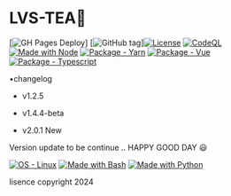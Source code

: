 # LVS-TEA🤑

[![GH Pages Deploy](https://github.com/MichaelCurrin/badge-generator/workflows/GH%20Pages%20Deploy/badge.svg)]
[![GitHub tag](https://img.shields.io/github/tag/MichaelCurrin/badge-generator)][![License](https://img.shields.io/badge/License-MIT-yellow)](#license "Go to license section")
[![CodeQL](https://github.com/MichaelCurrin/badge-generator/workflows/CodeQL/badge.svg)](https://github.com/MichaelCurrin/badge-generator/actions?query=workflow%3ACodeQL "Code quality workflow status")
[![Made with Node](https://img.shields.io/badge/dynamic/json?label=node&query=%24.engines%5B%22node%22%5D&url=https%3A%2F%2Fraw.githubusercontent.com%2FMichaelCurrin%2Fbadge-generator%2Fmaster%2Fpackage.json)](https://nodejs.org "Go to Node.js homepage")
[![Package - Yarn](https://img.shields.io/badge/yarn->=1-blue?logo=yarn&logoColor=white)](https://classic.yarnpkg.com "Go to Yarn classic homepage")
[![Package - Vue](https://img.shields.io/github/package-json/dependency-version/MichaelCurrin/badge-generator/vue?logo=vue.js&logoColor=violet)](https://www.npmjs.com/package/vue "Go to Vue on NPM")
[![Package - Typescript](https://img.shields.io/github/package-json/dependency-version/MichaelCurrin/badge-generator/dev/typescript?logo=typescript&logoColor=white)](https://www.npmjs.com/package/typescript "Go to TypeScript on NPM")








•changelog

* v1.2.5

* v1.4.4-beta

* v2.0.1 New

Version update to be continue ..
HAPPY GOOD DAY 😃






[![OS - Linux](https://img.shields.io/badge/OS-Linux-blue?logo=linux&logoColor=white)](https://www.linux.org/ "Go to Linux homepage")
[![Made with Bash](https://img.shields.io/badge/Bash->=3-blue?logo=gnu-bash&logoColor=white)](https://www.gnu.org/software/bash/ "Go to Bash homepage")
[![Made with Python](https://img.shields.io/badge/Python->=3.6-blue?logo=python&logoColor=white)](https://python.org "Go to Python homepage")






lisence copyright 2024
